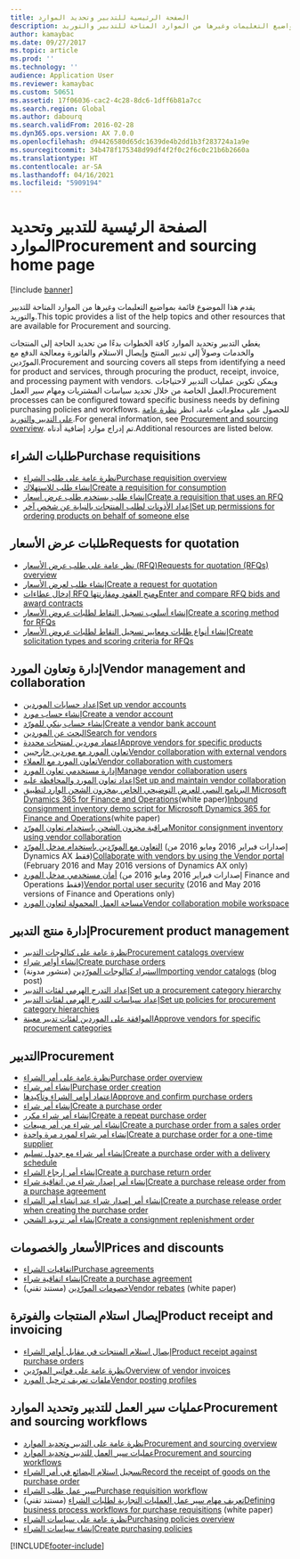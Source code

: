```yaml
---
title: الصفحة الرئيسية للتدبير وتحديد الموارد
description: يقدم هذا الموضوع قائمة بمواضيع التعليمات وغيرها من الموارد المتاحة للتدبير والتوريد.
author: kamaybac
ms.date: 09/27/2017
ms.topic: article
ms.prod: ''
ms.technology: ''
audience: Application User
ms.reviewer: kamaybac
ms.custom: 50651
ms.assetid: 17f06036-cac2-4c28-8dc6-1dff6b81a7cc
ms.search.region: Global
ms.author: dabourq
ms.search.validFrom: 2016-02-28
ms.dyn365.ops.version: AX 7.0.0
ms.openlocfilehash: d94426580d65dc1639de4b2dd1b3f283724a1a9e
ms.sourcegitcommit: 34b478f175348d99df4f2f0c2f6c0c21b6b2660a
ms.translationtype: HT
ms.contentlocale: ar-SA
ms.lasthandoff: 04/16/2021
ms.locfileid: "5909194"
---
```

# <a name="procurement-and-sourcing-home-page"></a><span data-ttu-id="aac5b-103">الصفحة الرئيسية للتدبير وتحديد الموارد</span><span class="sxs-lookup"><span data-stu-id="aac5b-103">Procurement and sourcing home page</span></span>

[!include [banner](../includes/banner.md)]

<span data-ttu-id="aac5b-104">يقدم هذا الموضوع قائمة بمواضيع التعليمات وغيرها من الموارد المتاحة للتدبير والتوريد.</span><span class="sxs-lookup"><span data-stu-id="aac5b-104">This topic provides a list of the help topics and other resources that are available for Procurement and sourcing.</span></span>

<span data-ttu-id="aac5b-105">يغطي التدبير وتحديد الموارد كافة الخطوات بدءًا من تحديد الحاجة إلى المنتجات والخدمات وصولاً إلى تدبير المنتج وإيصال الاستلام والفاتورة ومعالجة الدفع مع المورّدين.</span><span class="sxs-lookup"><span data-stu-id="aac5b-105">Procurement and sourcing covers all steps from identifying a need for product and services, through procuring the product, receipt, invoice, and processing payment with vendors.</span></span> <span data-ttu-id="aac5b-106">ويمكن تكوين عمليات التدبير لاحتياجات العمل الخاصة من خلال تحديد سياسات المشتريات ومهام سير العمل.</span><span class="sxs-lookup"><span data-stu-id="aac5b-106">Procurement processes can be configured toward specific business needs by defining purchasing policies and workflows.</span></span> <span data-ttu-id="aac5b-107">للحصول على معلومات عامة، انظر [نظرة عامة على التدبير والتوريد‬](procurement-sourcing-overview.md).</span><span class="sxs-lookup"><span data-stu-id="aac5b-107">For general information, see [Procurement and sourcing overview](procurement-sourcing-overview.md).</span></span> <span data-ttu-id="aac5b-108">تم إدراج موارد إضافية أدناه.</span><span class="sxs-lookup"><span data-stu-id="aac5b-108">Additional resources are listed below.</span></span>

## <a name="purchase-requisitions"></a><span data-ttu-id="aac5b-109">طلبات الشراء</span><span class="sxs-lookup"><span data-stu-id="aac5b-109">Purchase requisitions</span></span>
-   [<span data-ttu-id="aac5b-110">نظرة عامة على طلب الشراء</span><span class="sxs-lookup"><span data-stu-id="aac5b-110">Purchase requisition overview</span></span>](purchase-requisitions-overview.md)
-   [<span data-ttu-id="aac5b-111">إنشاء طلب للاستهلاك</span><span class="sxs-lookup"><span data-stu-id="aac5b-111">Create a requisition for consumption</span></span>](tasks/create-requisition-consumption.md)
-   [<span data-ttu-id="aac5b-112">إنشاء طلب يستخدم طلب عرض أسعار</span><span class="sxs-lookup"><span data-stu-id="aac5b-112">Create a requisition that uses an RFQ</span></span>](tasks/create-requisition-uses-rfq.md)
-   [<span data-ttu-id="aac5b-113">إعداد الأذونات لطلب المنتجات بالنيابة عن شخص آخر</span><span class="sxs-lookup"><span data-stu-id="aac5b-113">Set up permissions for ordering products on behalf of someone else</span></span>](tasks/set-up-permissions-ordering-products.md)

## <a name="requests-for-quotation"></a><span data-ttu-id="aac5b-114">طلبات عرض الأسعار</span><span class="sxs-lookup"><span data-stu-id="aac5b-114">Requests for quotation</span></span>
-   [<span data-ttu-id="aac5b-115">نظر عامة على طلب عرض الأسعار (RFQ)</span><span class="sxs-lookup"><span data-stu-id="aac5b-115">Requests for quotation (RFQs) overview</span></span>](request-quotations.md)
-   [<span data-ttu-id="aac5b-116">إنشاء طلب لعرض الأسعار</span><span class="sxs-lookup"><span data-stu-id="aac5b-116">Create a request for quotation</span></span>](tasks/create-request-quotation.md)
-   [<span data-ttu-id="aac5b-117">إدخال عطاءات RFQ ومنح العقود ومقارنتها</span><span class="sxs-lookup"><span data-stu-id="aac5b-117">Enter and compare RFQ bids and award contracts</span></span>](tasks/enter-compare-rfq-bids-award-contracts.md)
-   [<span data-ttu-id="aac5b-118">إنشاء أسلوب تسجيل النقاط لطلبات عروض الأسعار</span><span class="sxs-lookup"><span data-stu-id="aac5b-118">Create a scoring method for RFQs</span></span>](tasks/create-scoring-method-rfqs.md)
-   [<span data-ttu-id="aac5b-119">إنشاء أنواع طلبات ومعايير تسجيل النقاط‬ لطلبات عروض الأسعار</span><span class="sxs-lookup"><span data-stu-id="aac5b-119">Create solicitation types and scoring criteria for RFQs</span></span>](tasks/create-solicitation-types-scoring-criteria-rfqs.md)

## <a name="vendor-management-and-collaboration"></a><span data-ttu-id="aac5b-120">إدارة وتعاون المورد‬</span><span class="sxs-lookup"><span data-stu-id="aac5b-120">Vendor management and collaboration</span></span>
-   [<span data-ttu-id="aac5b-121">إعداد حسابات الموردين</span><span class="sxs-lookup"><span data-stu-id="aac5b-121">Set up vendor accounts</span></span>](set-up-vendor-accounts.md)
-   [<span data-ttu-id="aac5b-122">إنشاء حساب مورد</span><span class="sxs-lookup"><span data-stu-id="aac5b-122">Create a vendor account</span></span>](tasks/create-vendor-account.md)
-   [<span data-ttu-id="aac5b-123">إنشاء حساب بنكي للمورّد</span><span class="sxs-lookup"><span data-stu-id="aac5b-123">Create a vendor bank account</span></span>](tasks/create-vendor-bank-account.md)
-   [<span data-ttu-id="aac5b-124">البحث عن الموردين</span><span class="sxs-lookup"><span data-stu-id="aac5b-124">Search for vendors</span></span>](tasks/search-vendors.md)
-   [<span data-ttu-id="aac5b-125">اعتماد موردين لمنتجات محددة</span><span class="sxs-lookup"><span data-stu-id="aac5b-125">Approve vendors for specific products</span></span>](tasks/approve-vendors-specific-products.md)
-   [<span data-ttu-id="aac5b-126">تعاون المورد مع موردين خارجيين</span><span class="sxs-lookup"><span data-stu-id="aac5b-126">Vendor collaboration with external vendors</span></span>](vendor-collaboration-work-external-vendors.md)
-   [<span data-ttu-id="aac5b-127">تعاون المورد مع العملاء</span><span class="sxs-lookup"><span data-stu-id="aac5b-127">Vendor collaboration with customers</span></span>](vendor-collaboration-work-customers-dynamics-365-operations.md)
-   [<span data-ttu-id="aac5b-128">إدارة مستخدمي تعاون المورد‬</span><span class="sxs-lookup"><span data-stu-id="aac5b-128">Manage vendor collaboration users</span></span>](manage-vendor-collaboration-users.md)
-   [<span data-ttu-id="aac5b-129">إعداد تعاون المورد والمحافظة عليه</span><span class="sxs-lookup"><span data-stu-id="aac5b-129">Set up and maintain vendor collaboration</span></span>](set-up-maintain-vendor-collaboration.md)
-   <span data-ttu-id="aac5b-130">[البرنامج النصي للعرض التوضيحي الخاص بمخزون الشحن الوارد لتطبيق Microsoft Dynamics 365 for Finance and Operations](https://www.microsoft.com/download/details.aspx?id=101945)(white paper)</span><span class="sxs-lookup"><span data-stu-id="aac5b-130">[Inbound consignment inventory demo script for Microsoft Dynamics 365 for Finance and Operations](https://www.microsoft.com/download/details.aspx?id=101945)(white paper)</span></span>
-   [<span data-ttu-id="aac5b-131">مراقبة مخزون الشحن باستخدام تعاون المورّد</span><span class="sxs-lookup"><span data-stu-id="aac5b-131">Monitor consignment inventory using vendor collaboration</span></span>](../inventory/tasks/monitor-consignment-inventory-vendor-collaboration.md)
-   <span data-ttu-id="aac5b-132">[التعاون مع المورّدين باستخدام مدخل المورّد](collaborate-vendors-vendor-portal.md)  (إصدارات فبراير 2016 ومايو 2016 من Dynamics AX فقط)</span><span class="sxs-lookup"><span data-stu-id="aac5b-132">[Collaborate with vendors by using the Vendor portal](collaborate-vendors-vendor-portal.md)  (February 2016 and May 2016 versions of Dynamics AX only)</span></span>
-   <span data-ttu-id="aac5b-133">[أمان مستخدمي مدخل المورد](configure-security-vendor-portal-users.md) (إصدارات فبراير 2016 ومايو 2016 من Finance and Operations فقط)</span><span class="sxs-lookup"><span data-stu-id="aac5b-133">[Vendor portal user security](configure-security-vendor-portal-users.md) (2016 and May 2016 versions of Finance and Operations only)</span></span>
-   [<span data-ttu-id="aac5b-134">مساحة العمل المحمولة لتعاون المورد</span><span class="sxs-lookup"><span data-stu-id="aac5b-134">Vendor collaboration mobile workspace</span></span>](vendor-collaboration-mobile-workspace.md)

## <a name="procurement-product-management"></a><span data-ttu-id="aac5b-135">إدارة منتج التدبير</span><span class="sxs-lookup"><span data-stu-id="aac5b-135">Procurement product management</span></span>
-   [<span data-ttu-id="aac5b-136">نظرة عامة على كتالوجات التدبير</span><span class="sxs-lookup"><span data-stu-id="aac5b-136">Procurement catalogs overview</span></span>](procurement-catalogs.md)
-   [<span data-ttu-id="aac5b-137">إنشاء أوامر شراء</span><span class="sxs-lookup"><span data-stu-id="aac5b-137">Create purchase orders</span></span>](tasks/create-procurement-catalog.md)
-   <span data-ttu-id="aac5b-138">[استيراد كتالوجات المورّدين](https://blogs.msdn.microsoft.com/dynamicsaxscm/2016/05/25/vendor-catalogs-in-dynamics-ax/) (منشور مدونة)</span><span class="sxs-lookup"><span data-stu-id="aac5b-138">[Importing vendor catalogs](https://blogs.msdn.microsoft.com/dynamicsaxscm/2016/05/25/vendor-catalogs-in-dynamics-ax/) (blog post)</span></span>
-   [<span data-ttu-id="aac5b-139">إعداد التدرج الهرمي لفئات التدبير</span><span class="sxs-lookup"><span data-stu-id="aac5b-139">Set up a procurement category hierarchy</span></span>](tasks/set-up-procurement-category-hierarchy.md)
-   [<span data-ttu-id="aac5b-140">إعداد سياسات للتدرج الهرمي لفئات التدبير</span><span class="sxs-lookup"><span data-stu-id="aac5b-140">Set up policies for procurement category hierarchies</span></span>](tasks/set-up-policies-procurement-category-hierarchies.md)
-   [<span data-ttu-id="aac5b-141">الموافقة على الموردين لفئات تدبير معينة</span><span class="sxs-lookup"><span data-stu-id="aac5b-141">Approve vendors for specific procurement categories</span></span>](tasks/approve-vendors-specific-procurement-categories.md)

## <a name="procurement"></a><span data-ttu-id="aac5b-142">التدبير</span><span class="sxs-lookup"><span data-stu-id="aac5b-142">Procurement</span></span>
-   [<span data-ttu-id="aac5b-143">نظرة عامة على أمر الشراء</span><span class="sxs-lookup"><span data-stu-id="aac5b-143">Purchase order overview</span></span>](purchase-order-overview.md)
-   [<span data-ttu-id="aac5b-144">إنشاء أمر شراء</span><span class="sxs-lookup"><span data-stu-id="aac5b-144">Purchase order creation</span></span>](purchase-order-creation.md)
-   [<span data-ttu-id="aac5b-145">اعتماد أوامر الشراء وتأكيدها</span><span class="sxs-lookup"><span data-stu-id="aac5b-145">Approve and confirm purchase orders</span></span>](purchase-order-approval-confirmation.md)
-   [<span data-ttu-id="aac5b-146">إنشاء أمر شراء</span><span class="sxs-lookup"><span data-stu-id="aac5b-146">Create a purchase order</span></span>](tasks/create-purchase-order.md)
-   [<span data-ttu-id="aac5b-147">إنشاء أمر شراء مكرر</span><span class="sxs-lookup"><span data-stu-id="aac5b-147">Create a repeat purchase order</span></span>](tasks/create-repeat-purchase-order.md)
-   [<span data-ttu-id="aac5b-148">إنشاء أمر شراء من أمر مبيعات</span><span class="sxs-lookup"><span data-stu-id="aac5b-148">Create a purchase order from a sales order</span></span>](../sales-marketing/tasks/create-purchase-order-sales-order.md)
-   [<span data-ttu-id="aac5b-149">إنشاء أمر شراء لمورد مرة واحدة</span><span class="sxs-lookup"><span data-stu-id="aac5b-149">Create a purchase order for a one-time supplier</span></span>](tasks/create-purchase-order-one-time-supplier.md)
-   [<span data-ttu-id="aac5b-150">إنشاء أمر شراء مع جدول تسليم</span><span class="sxs-lookup"><span data-stu-id="aac5b-150">Create a purchase order with a delivery schedule</span></span>](tasks/create-purchase-order-delivery-schedule.md)
-   [<span data-ttu-id="aac5b-151">إنشاء أمر إرجاع الشراء</span><span class="sxs-lookup"><span data-stu-id="aac5b-151">Create a purchase return order</span></span>](tasks/create-purchase-return-order.md)
-   [<span data-ttu-id="aac5b-152">إنشاء أمر إصدار شراء من اتفاقية شراء</span><span class="sxs-lookup"><span data-stu-id="aac5b-152">Create a purchase release order from a purchase agreement</span></span>](tasks/create-purchase-release-order-purchase-agreement.md)
-   [<span data-ttu-id="aac5b-153">إنشاء أمر إصدار شراء عند إنشاء أمر الشراء</span><span class="sxs-lookup"><span data-stu-id="aac5b-153">Create a purchase release order when creating the purchase order</span></span>](tasks/create-purchase-release-order-creating-purchase-order.md)
-   [<span data-ttu-id="aac5b-154">إنشاء أمر تزويد الشحن</span><span class="sxs-lookup"><span data-stu-id="aac5b-154">Create a consignment replenishment order</span></span>](../inventory/tasks/create-consignment-replenishment-order.md)

## <a name="prices-and-discounts"></a><span data-ttu-id="aac5b-155">الأسعار والخصومات</span><span class="sxs-lookup"><span data-stu-id="aac5b-155">Prices and discounts</span></span>
-   [<span data-ttu-id="aac5b-156">اتفاقيات الشراء</span><span class="sxs-lookup"><span data-stu-id="aac5b-156">Purchase agreements</span></span>](purchase-agreements.md)
-   [<span data-ttu-id="aac5b-157">إنشاء اتفاقية شراء</span><span class="sxs-lookup"><span data-stu-id="aac5b-157">Create a purchase agreement</span></span>](tasks/create-purchase-agreement.md)
-   <span data-ttu-id="aac5b-158">[خصومات المورّدين](/dynamics/s-e/) (مستند تقني)</span><span class="sxs-lookup"><span data-stu-id="aac5b-158">[Vendor rebates](/dynamics/s-e/) (white paper)</span></span>

## <a name="product-receipt-and-invoicing"></a><span data-ttu-id="aac5b-159">إيصال استلام المنتجات والفوترة</span><span class="sxs-lookup"><span data-stu-id="aac5b-159">Product receipt and invoicing</span></span>
-   [<span data-ttu-id="aac5b-160">إيصال استلام المنتجات في مقابل أوامر الشراء</span><span class="sxs-lookup"><span data-stu-id="aac5b-160">Product receipt against purchase orders</span></span>](product-receipt-against-purchase-orders.md)
-   [<span data-ttu-id="aac5b-161">نظرة عامة على فواتير المورّدين</span><span class="sxs-lookup"><span data-stu-id="aac5b-161">Overview of vendor invoices</span></span>](../../finance/accounts-payable/vendor-invoices-overview.md)
-   [<span data-ttu-id="aac5b-162">ملفات تعريف ترحيل المورد</span><span class="sxs-lookup"><span data-stu-id="aac5b-162">Vendor posting profiles</span></span>](../../finance/accounts-payable/vendor-posting-profiles.md)

## <a name="procurement-and-sourcing-workflows"></a><span data-ttu-id="aac5b-163">عمليات سير العمل للتدبير وتحديد الموارد</span><span class="sxs-lookup"><span data-stu-id="aac5b-163">Procurement and sourcing workflows</span></span>
-   [<span data-ttu-id="aac5b-164">نظرة عامة على التدبير وتحديد الموارد</span><span class="sxs-lookup"><span data-stu-id="aac5b-164">Procurement and sourcing overview</span></span>](procurement-sourcing-overview.md)
-   [<span data-ttu-id="aac5b-165">عمليات سير العمل للتدبير وتحديد الموارد</span><span class="sxs-lookup"><span data-stu-id="aac5b-165">Procurement and sourcing workflows</span></span>](procurement-sourcing-workflows.md)
-   [<span data-ttu-id="aac5b-166">تسجيل استلام البضائع في أمر الشراء</span><span class="sxs-lookup"><span data-stu-id="aac5b-166">Record the receipt of goods on the purchase order</span></span>](tasks/record-receipt-goods-purchase-order.md)
-   [<span data-ttu-id="aac5b-167">سير عمل طلب الشراء</span><span class="sxs-lookup"><span data-stu-id="aac5b-167">Purchase requisition workflow</span></span>](purchase-requisitions-workflow.md)
-   <span data-ttu-id="aac5b-168">[تعريف مهام سير عمل العمليات التجارية لطلبات الشراء](https://www.microsoft.com/download/details.aspx?id=101821) (مستند تقني)</span><span class="sxs-lookup"><span data-stu-id="aac5b-168">[Defining business process workflows for purchase requisitions](https://www.microsoft.com/download/details.aspx?id=101821) (white paper)</span></span>
-   [<span data-ttu-id="aac5b-169">نظرة عامة على سياسات الشراء</span><span class="sxs-lookup"><span data-stu-id="aac5b-169">Purchasing policies overview</span></span>](purchase-policies.md)
-   [<span data-ttu-id="aac5b-170">إنشاء سياسات الشراء</span><span class="sxs-lookup"><span data-stu-id="aac5b-170">Create purchasing policies</span></span>](tasks/create-purchasing-policies.md)





[!INCLUDE[footer-include](../../includes/footer-banner.md)]